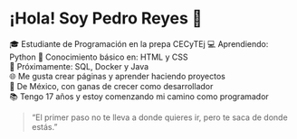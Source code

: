 # ¡Hola! Soy Pedro Reyes 👋

🎓 Estudiante de Programación en la prepa CECyTEj
💻 Aprendiendo: Python
🔧 Conocimiento básico en: HTML y CSS  
🚀 Próximamente: SQL, Docker y Java  
🌐 Me gusta crear páginas y aprender haciendo proyectos  
📍 De México, con ganas de crecer como desarrollador  
📚 Tengo 17 años y estoy comenzando mi camino como programador 

> “El primer paso no te lleva a donde quieres ir, pero te saca de donde estás.”
